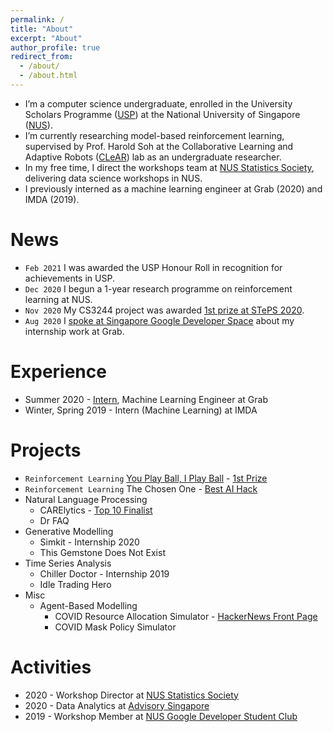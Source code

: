```yaml
---
permalink: /
title: "About"
excerpt: "About"
author_profile: true
redirect_from: 
  - /about/
  - /about.html
---
```


* I’m a computer science undergraduate, enrolled in the University Scholars Programme ([USP](http://usp.nus.edu.sg/)) at the National University of Singapore ([NUS](https://nus.edu.sg/)).
* I’m currently researching model-based reinforcement learning, supervised by Prof. Harold Soh at the Collaborative Learning and Adaptive Robots ([CLeAR](http://clear-nus.github.io/)) lab as an undergraduate researcher.
* In my free time, I direct the workshops team at [NUS Statistics Society](https://sites.google.com/view/nusstatisticssociety/workshops), delivering data science workshops in NUS.
* I previously interned as a machine learning engineer at Grab (2020) and IMDA (2019).

# News

* `Feb 2021` I was awarded the USP Honour Roll in recognition for achievements in USP.
* `Dec 2020` I begun a 1-year research programme on reinforcement learning at NUS.
* `Nov 2020` My CS3244 project was awarded [1st prize at STePS 2020](https://www.linkedin.com/posts/jetnew_machinelearning-reinforcementlearning-datascience-activity-6732485574315401216-1W-t).
* `Aug 2020` I [spoke at Singapore Google Developer Space](https://www.youtube.com/watch?v=wl_Z9URl6BU) about my internship work at Grab.

# Experience

* Summer 2020 - [Intern](https://www.linkedin.com/posts/jetnew_sip-report-simkit-grabpdf-activity-6694801691851804672-sk53), Machine Learning Engineer at Grab
* Winter, Spring 2019 - Intern (Machine Learning) at IMDA

# Projects

* `Reinforcement Learning` [You Play Ball, I Play Ball](/) - [1st Prize](https://www.linkedin.com/posts/jetnew_machinelearning-reinforcementlearning-datascience-activity-6732485574315401216-1W-t)
* `Reinforcement Learning` The Chosen One - [Best AI Hack](https://www.linkedin.com/posts/jetnew_today-i-joined-nanyang-technological-university-activity-6589154496453144576-_L9q)
* Natural Language Processing
  * CARElytics - [Top 10 Finalist](https://www.linkedin.com/posts/junjie-tan_this-summer-i-had-the-opportunity-to-participate-activity-6696411383728361472-L1UR)
  * Dr FAQ
* Generative Modelling
  * Simkit - Internship 2020
  * This Gemstone Does Not Exist
* Time Series Analysis
  * Chiller Doctor - Internship 2019
  * Idle Trading Hero
* Misc
  * Agent-Based Modelling
    * COVID Resource Allocation Simulator - [HackerNews Front Page](https://news.ycombinator.com/item?id=22726986)
    * COVID Mask Policy Simulator

# Activities
* 2020 - Workshop Director at [NUS Statistics Society](https://www.youtube.com/playlist?list=PLiAp0_yuG0tZdmdMbVQBBNTQR6JefsHy4)
* 2020 - Data Analytics at [Advisory Singapore](https://advisory.sg/)
* 2019 - Workshop Member at [NUS Google Developer Student Club](https://www.youtube.com/playlist?list=PLiAp0_yuG0tY3bldy2K3L3s5XZmlmy8Gu)